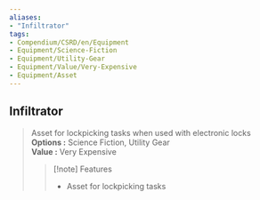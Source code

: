 ```yaml
---
aliases:
- "Infiltrator"
tags:
- Compendium/CSRD/en/Equipment
- Equipment/Science-Fiction
- Equipment/Utility-Gear
- Equipment/Value/Very-Expensive
- Equipment/Asset
---
```


  
## Infiltrator  
  
>Asset for lockpicking tasks when used with electronic locks  
> **Options :** Science Fiction, Utility Gear  
> **Value :** Very Expensive  
>>[!note] Features  
>> - Asset for lockpicking tasks
